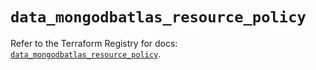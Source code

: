 # `data_mongodbatlas_resource_policy`

Refer to the Terraform Registry for docs: [`data_mongodbatlas_resource_policy`](https://registry.terraform.io/providers/mongodb/mongodbatlas/1.35.0/docs/data-sources/resource_policy).
